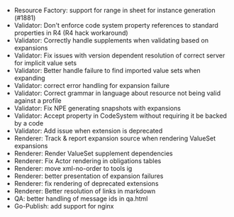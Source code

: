 * Resource Factory: support for range in sheet for instance generation (#1881)
* Validator: Don't enforce code system property references to standard properties in R4 (R4 hack workaround)
* Validator: Correctly handle supplements when validating based on expansions
* Validator: Fix issues with version dependent resolution of correct server for implicit value sets
* Validator: Better handle failure to find imported value sets when expanding
* Validator: correct error handling for expansion failure
* Validator: Correct grammar in language about resource not being valid against a profile
* Validator: Fix NPE generating snapshots with expansions
* Validator: Accept property in CodeSystem without requiring it be backed by a code
* Validator: Add issue when extension is deprecated
* Renderer: Track & report expansion source when rendering ValueSet expansions
* Renderer: Render ValueSet supplement dependencies
* Renderer: Fix Actor rendering in obligations tables
* Renderer: move xml-no-order to tools ig
* Renderer: better presentation of expansion failures
* Renderer: fix rendering of deprecated extensions
* Renderer: Better resolution of links in markdown
* QA: better handling of message ids in qa.html
* Go-Publish: add support for nginx
